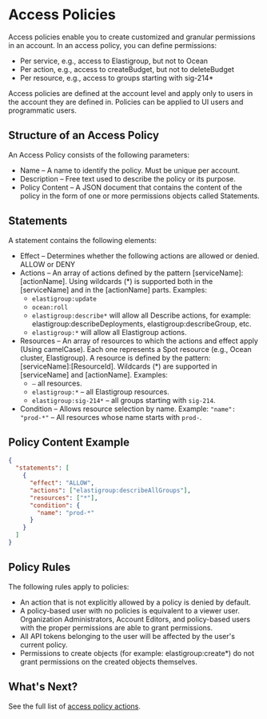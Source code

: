 <meta name="robots" content="noindex">

# Access Policies

Access policies enable you to create customized and granular permissions in an account. In an access policy, you can define permissions:

- Per service, e.g., access to Elastigroup, but not to Ocean
- Per action, e.g., access to createBudget, but not to deleteBudget
- Per resource, e.g., access to groups starting with sig-214\*

Access policies are defined at the account level and apply only to users in the account they are defined in. Policies can be applied to UI users and programmatic users.

## Structure of an Access Policy

An Access Policy consists of the following parameters:

- Name – A name to identify the policy. Must be unique per account.
- Description – Free text used to describe the policy or its purpose.
- Policy Content – A JSON document that contains the content of the policy in the form of one or more permissions objects called Statements.

## Statements

A statement contains the following elements:

- Effect – Determines whether the following actions are allowed or denied. ALLOW or DENY
- Actions – An array of actions defined by the pattern [serviceName]:[actionName]. Using wildcards (\*) is supported both in the [serviceName] and in the [actionName] parts. Examples:
  - `elastigroup:update`
  - `ocean:roll`
  - `elastigroup:describe*` will allow all Describe actions, for example: elastigroup:describeDeployments, elastigroup:describeGroup, etc.
  - `elastigroup:*` will allow all Elastigroup actions.
- Resources – An array of resources to which the actions and effect apply (Using camelCase). Each one represents a Spot resource (e.g., Ocean cluster, Elastigroup). A resource is defined by the pattern: [serviceName]:[ResourceId]. Wildcards (\*) are supported in [serviceName] and [actionName]. Examples:
  - `–` all resources.
  - `elastigroup:*` – all Elastigroup resources.
  - `elastigroup:sig-214*` – all groups starting with `sig-214`.
- Condition – Allows resource selection by name. Example:
  `"name": "prod-*"` – All resources whose name starts with `prod-`.

## Policy Content Example

```json
{
  "statements": [
    {
      "effect": "ALLOW",
      "actions": ["elastigroup:describeAllGroups"],
      "resources": ["*"],
      "condition": {
        "name": "prod-*"
      }
    }
  ]
}
```

## Policy Rules

The following rules apply to policies:

- An action that is not explicitly allowed by a policy is denied by default.
- A policy-based user with no policies is equivalent to a viewer user.
  Organization Administrators, Account Editors, and policy-based users with the proper permissions are able to grant permissions.
- All API tokens belonging to the user will be affected by the user's current policy.
- Permissions to create objects (for example: elastigroup:create\*) do not grant permissions on the created objects themselves.

## What's Next?

See the full list of [access policy actions](administration/access-policies/access-policy-actions).


